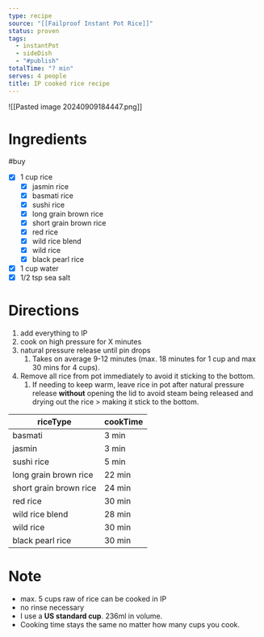 ```yaml
---
type: recipe
source: "[[Failproof Instant Pot Rice]]"
status: proven
tags:
  - instantPot
  - sideDish
  - "#publish"
totalTime: "? min"
serves: 4 people
title: IP cooked rice recipe
---
```

![[Pasted image 20240909184447.png]]
# Ingredients
#buy
- [x] 1 cup rice
	- [x] jasmin rice
	- [x] basmati rice
	- [x] sushi rice
	- [x] long grain brown rice
	- [x] short grain brown rice
	- [x] red rice
	- [x] wild rice blend
	- [x] wild rice
	- [x] black pearl rice
- [x] 1 cup water
- [x] 1/2 tsp sea salt
# Directions
1. add everything to IP
2. cook on high pressure for X minutes
3. natural pressure release until pin drops
	1. Takes on average 9-12 minutes (max. 18 minutes for 1 cup and max 30 mins for 4 cups).
4. Remove all rice from pot immediately to avoid it sticking to the bottom.
	1. If needing to keep warm, leave rice in pot after natural pressure release **without** opening the lid to avoid steam being released and drying out the rice > making it stick to the bottom.

| riceType               | cookTime |
| ---------------------- | -------- |
| basmati                | 3 min    |
| jasmin                 | 3 min    |
| sushi rice             | 5 min    |
| long grain brown rice  | 22 min   |
| short grain brown rice | 24 min   |
| red rice               | 30 min   |
| wild rice blend        | 28 min   |
| wild rice              | 30 min   |
| black pearl rice       | 30 min   |
# Note
- max. 5 cups raw of rice can be cooked in IP
- no rinse necessary
- I use a **US standard cup**. 236ml in volume. 
- Cooking time stays the same no matter how many cups you cook.